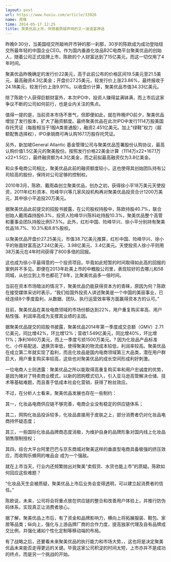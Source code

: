 ```yaml
---
layout: post
url: https://www.huxiu.com/article/33926
name: 虎嗅
time: 2014-05-17 12:25
title: 聚美优品上市，伴随着质疑声响的又一波造富神话
---
```

昨晚9:30分，当美国纽交所敲响开市钟的那一刹那，30岁的陈欧成为成功登陆纽交所最年轻的中国企业CEO。作为国内垂直化妆品B2C电商平台聚美优品的创始人，随着公司正式挂牌上市，陈欧的个人财富达到了15亿美元，而这一切仅用了4年时间。

聚美优品昨晚确定的发行价22美元，高于此前公布的价格区间19.5美元至21.5美元，最高融资4.3亿美金；开盘价27.25美元，较发行价上涨23.86%，最终报收于24.18美元，较发行价上涨9.91%。以收盘价计算，聚美优品市值34.33亿美元。

除了陈欧个人获得巨额财富外，本次IPO中，投资人赚得盆满钵满，而上市后这家争议不断的公司如何前行，也是业内关注的焦点。

值得一提的是，当前资本市场不景气，但即便如此，就在昨晚IPO前夕，聚美优品增加了发行股本，扩大了融资额度。最终聚美优品在此次IPO中发行1114万股美国存托凭证（每股相当于1股A类普通股），融资2.451亿美元。加上"绿鞋”权力（超额配售选择权），IPO承销商可再认购167.1万股存托凭证。

另外，新加坡General Atlantic 基金管理公司与聚美优品签署股份认购协议，最高认购价值1.5亿美元的聚美股份。按照发行价格22美金计算（1114万x22+167.1万x22+1.5亿），最终融资额为4.3亿美金，而之前拟最高融资仅为3.8亿美金。

和众多电商公司相比，聚美优品此前的融资额度较小，这也使得其创始团队持有公司较高的股份，保持对公司足够的控制权。

2010年3月，陈欧、戴雨森创立聚美优品，创办之初，获得徐小平18万美元天使投资，2011年红杉资本、险峰华兴等几家风投机构再对聚美优品投资合计1200万美元，其中徐小平追投20万美元。

据聚美优品此前提交的招股书披露，在公司股权持股中，陈欧持股40.7%，联合创始人戴雨森持股6.3%，投资人险峰华兴陈科屹持股10.3%，聚美优品整个高管和董事会团队持股比例57.5%。此外，红杉中国、险峰华兴、徐小平分别持有聚美优品18.7%、10.3%和8.8%股权。

以聚美优品开盘价27.25美元，市值38.7亿美元推算，红杉中国、险峰华兴、徐小平的账面财富高达7.24亿美元、3.98亿美元、3.4亿美元。天使投资人徐小平则用38万美元在4年时间获得了800多倍的回报。

这也成为徐小平最得意的一个投资项目。毕竟如此短暂的时间取得如此高的回报的案例并不多见。即便在2013年赴美上市的中概股公司里，表现较好的去哪儿和58同城，从创立到上市也都花了8年，比聚美优品多一倍时间。

当前在资本市场暗淡的情况下，聚美优品仍能获得资本方的青睐，原因为何？陈欧在接受媒体采访时表示，“我们给国外投资人讲述聚美是一个中国的美丽事业，已经连续8个季度盈利，从数据、团队、执行运营效率等方面赢得资本方的认可。”

目前，聚美优品在美妆电商领域的市场份额达到22%，用户重复购买率高、用户粘性强、利润率高成为支撑其业绩的主因。

据聚美优品提交的招股书披露，聚美优品2014年第一季度成交总额（GMV）2.71亿美元，同比增42%，环比增12%；营收1.549亿美元，同比增40%，环比增11%；净利1660万美元，而上一季度亏损1500万美元。? 因为化妆品产品标准化、小件易配送、退换货率低，使得聚美的物流成本较低，利润率较高。聚美优品在成立第二年就实现了盈利，而且化妆品是国内电商领域第三大品类，潜在用户群巨大，用户重复购买率较高，这些也对聚美优品的成长空间形成利好刺激。

一位电商人士则透露：聚美优品之所以能取得高重复购买率和用户忠诚度的优势，是因为赌对了特卖商业模式，以新的团购模式切入，引入亚马逊高管解决仓储、技术等基础难题，而且善于低成本社会化营销，获得了粉丝效应。

不过，在分析人士看来，聚美优品发展也存在一些制约：

其一，化妆品电商供应链不够完善，电商企业没有稳定的供应链体系；

其二，网购化妆品投诉较多，化妆品直接用于皮肤之上，部分消费者仍对化妆品电商持怀疑态度；

其三，一些国际化妆品品牌商态度消极，为维护自身的品牌形象对国内线上化妆品销售限制授权；

其四，综合大平台阿里巴巴与京东商城对聚美这样的垂直型电商具备极强的挤压效应，而收购乐蜂网的唯品会 成为一个强敌。

就在上市当天，行业内还频繁抛出对聚美“卖假货、水货也能上市”的质疑。陈欧如何回应这些难题？

“化妆品天生会被质疑，聚美优品上市后业务会变得透明，可以建立起消费者的信任。”

陈欧说，未来，公司将会将重点放在供应链的整合和改善用户体验上，并推行防伪码体系，实现真正让消费者放心。

据了解，聚美优品上市后，有了资金和品牌影响力，横向上将拓展服装、鞋包、家居等品类；纵向上，强化与上游品牌厂商的合作力度，提高独家代理及自有品牌成交比例，并强化诸如个性化定制等移动端的布局。

有了战略之后，还要看未来聚美优品的执行能力和市场大势，，这也将是决定聚美优品未来能否走得更远的关键。毕竟这家公司积淀的时间太短，上市亦并不是成功的终点，而是另一个挑战的开始。

